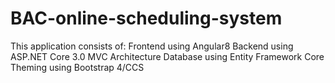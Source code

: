 # BAC-online-scheduling-system


This application consists of:
Frontend using Angular8
Backend using ASP.NET Core 3.0 MVC Architecture
Database using Entity Framework Core
Theming using Bootstrap 4/CCS